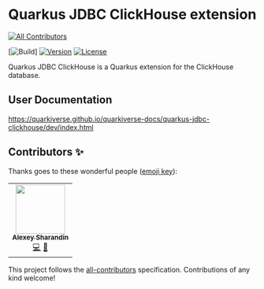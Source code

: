 # Quarkus JDBC ClickHouse extension
<!-- ALL-CONTRIBUTORS-BADGE:START - Do not remove or modify this section -->
[![All Contributors](https://img.shields.io/badge/all_contributors-1-orange.svg?style=flat-square)](#contributors-)
<!-- ALL-CONTRIBUTORS-BADGE:END -->

[![Build](https://github.com/quarkiverse/quarkus-jdbc-clickhouse/actions/workflows/build.yml/badge.svg)]
[![Version](https://img.shields.io/maven-central/v/io.quarkiverse.jdbc/quarkus-jdbc-clickhouse?logo=apache-maven&style=flat-square)](https://search.maven.org/artifact/io.quarkiverse.jdbc/quarkus-jdbc-clickhouse)
[![License](https://img.shields.io/badge/License-Apache%202.0-blue.svg?style=flat-square)](https://opensource.org/licenses/Apache-2.0)

Quarkus JDBC ClickHouse is a Quarkus extension for the ClickHouse database.

## User Documentation

https://quarkiverse.github.io/quarkiverse-docs/quarkus-jdbc-clickhouse/dev/index.html

## Contributors ✨

Thanks goes to these wonderful people ([emoji key](https://allcontributors.org/docs/en/emoji-key)):

<!-- ALL-CONTRIBUTORS-LIST:START - Do not remove or modify this section -->
<!-- prettier-ignore-start -->
<!-- markdownlint-disable -->
<table>
  <tr>
    <td align="center"><a href="https://www.linkedin.com/in/sharandin/"><img src="https://avatars.githubusercontent.com/u/41162858?v=4?s=100" width="100px;" alt=""/><br /><sub><b>Alexey Sharandin</b></sub></a><br /><a href="https://github.com/quarkiverse/quarkus-jdbc-clickhouse/commits?author=alexeysharandin" title="Code">💻</a> <a href="#maintenance-alexeysharandin" title="Maintenance">🚧</a></td>
  </tr>
</table>

<!-- markdownlint-restore -->
<!-- prettier-ignore-end -->

<!-- ALL-CONTRIBUTORS-LIST:END -->

This project follows the [all-contributors](https://github.com/all-contributors/all-contributors) specification. Contributions of any kind welcome!
